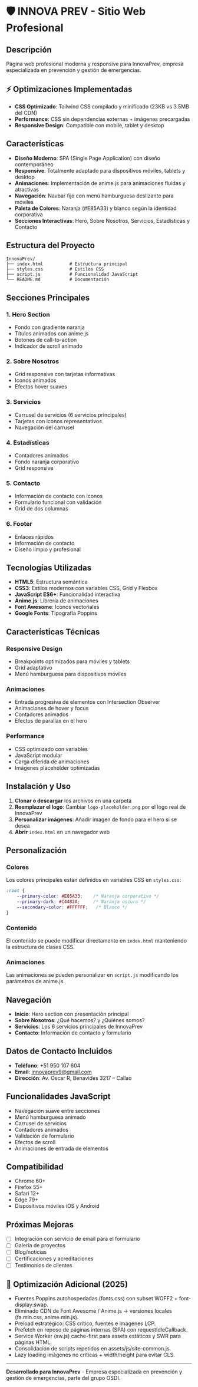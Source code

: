 # 🛡️ INNOVA PREV - Sitio Web Profesional

## Descripción
Página web profesional moderna y responsive para InnovaPrev, empresa especializada en prevención y gestión de emergencias.

## ⚡ Optimizaciones Implementadas
- **CSS Optimizado**: Tailwind CSS compilado y minificado (23KB vs 3.5MB del CDN)
- **Performance**: CSS sin dependencias externas + imágenes precargadas
- **Responsive Design**: Compatible con mobile, tablet y desktop

## Características
- **Diseño Moderno**: SPA (Single Page Application) con diseño contemporáneo
- **Responsive**: Totalmente adaptado para dispositivos móviles, tablets y desktop
- **Animaciones**: Implementación de anime.js para animaciones fluidas y atractivas
- **Navegación**: Navbar fijo con menú hamburguesa deslizante para móviles
- **Paleta de Colores**: Naranja (#E85A33) y blanco según la identidad corporativa
- **Secciones Interactivas**: Hero, Sobre Nosotros, Servicios, Estadísticas y Contacto

## Estructura del Proyecto
```
InnovaPrev/
├── index.html          # Estructura principal
├── styles.css          # Estilos CSS
├── script.js           # Funcionalidad JavaScript
└── README.md           # Documentación
```

## Secciones Principales

### 1. Hero Section
- Fondo con gradiente naranja
- Títulos animados con anime.js
- Botones de call-to-action
- Indicador de scroll animado

### 2. Sobre Nosotros
- Grid responsive con tarjetas informativas
- Iconos animados
- Efectos hover suaves

### 3. Servicios
- Carrusel de servicios (6 servicios principales)
- Tarjetas con iconos representativos
- Navegación del carrusel

### 4. Estadísticas
- Contadores animados
- Fondo naranja corporativo
- Grid responsive

### 5. Contacto
- Información de contacto con iconos
- Formulario funcional con validación
- Grid de dos columnas

### 6. Footer
- Enlaces rápidos
- Información de contacto
- Diseño limpio y profesional

## Tecnologías Utilizadas
- **HTML5**: Estructura semántica
- **CSS3**: Estilos modernos con variables CSS, Grid y Flexbox
- **JavaScript ES6+**: Funcionalidad interactiva
- **Anime.js**: Librería de animaciones
- **Font Awesome**: Iconos vectoriales
- **Google Fonts**: Tipografía Poppins

## Características Técnicas

### Responsive Design
- Breakpoints optimizados para móviles y tablets
- Grid adaptativo
- Menú hamburguesa para dispositivos móviles

### Animaciones
- Entrada progresiva de elementos con Intersection Observer
- Animaciones de hover y focus
- Contadores animados
- Efectos de parallax en el hero

### Performance
- CSS optimizado con variables
- JavaScript modular
- Carga diferida de animaciones
- Imágenes placeholder optimizadas

## Instalación y Uso

1. **Clonar o descargar** los archivos en una carpeta
2. **Reemplazar el logo**: Cambiar `logo-placeholder.png` por el logo real de InnovaPrev
3. **Personalizar imágenes**: Añadir imagen de fondo para el hero si se desea
4. **Abrir** `index.html` en un navegador web

## Personalización

### Colores
Los colores principales están definidos en variables CSS en `styles.css`:
```css
:root {
    --primary-color: #E85A33;    /* Naranja corporativo */
    --primary-dark: #C4482A;     /* Naranja oscuro */
    --secondary-color: #FFFFFF;   /* Blanco */
}
```

### Contenido
El contenido se puede modificar directamente en `index.html` manteniendo la estructura de clases CSS.

### Animaciones
Las animaciones se pueden personalizar en `script.js` modificando los parámetros de anime.js.

## Navegación
- **Inicio**: Hero section con presentación principal
- **Sobre Nosotros**: ¿Qué hacemos? y ¿Quiénes somos?
- **Servicios**: Los 6 servicios principales de InnovaPrev
- **Contacto**: Información de contacto y formulario

## Datos de Contacto Incluidos
- **Teléfono**: +51 950 107 604
- **Email**: innovaprev9@gmail.com
- **Dirección**: Av. Oscar R, Benavides 3217 – Callao

## Funcionalidades JavaScript
- Navegación suave entre secciones
- Menú hamburguesa animado
- Carrusel de servicios
- Contadores animados
- Validación de formulario
- Efectos de scroll
- Animaciones de entrada de elementos

## Compatibilidad
- Chrome 60+
- Firefox 55+
- Safari 12+
- Edge 79+
- Dispositivos móviles iOS y Android

## Próximas Mejoras
- [ ] Integración con servicio de email para el formulario
- [ ] Galería de proyectos
- [ ] Blog/noticias
- [ ] Certificaciones y acreditaciones
- [ ] Testimonios de clientes

## 🔧 Optimización Adicional (2025)
- Fuentes Poppins autohospedadas (fonts.css) con subset WOFF2 + font-display:swap.
- Eliminado CDN de Font Awesome / Anime.js → versiones locales (fa.min.css, anime.min.js).
- Preload estratégico: CSS crítico, fuentes e imágenes LCP.
- Prefetch en reposo de páginas internas (SPA) con requestIdleCallback.
- Service Worker (sw.js) cache-first para assets estáticos y SWR para páginas HTML.
- Consolidación de scripts repetidos en assets/js/site-common.js.
- Lazy loading imágenes no críticas + width/height para evitar CLS.

---

**Desarrollado para InnovaPrev** - Empresa especializada en prevención y gestión de emergencias, parte del grupo OSDI.
